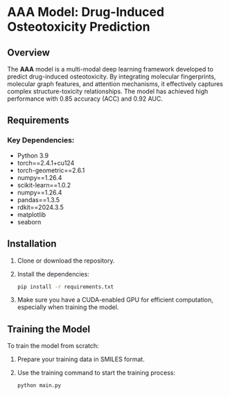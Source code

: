 
# AAA Model: Drug-Induced Osteotoxicity Prediction

## Overview

The **AAA** model is a multi-modal deep learning framework developed to predict drug-induced osteotoxicity. By integrating molecular fingerprints, molecular graph features, and attention mechanisms, it effectively captures complex structure-toxicity relationships. The model has achieved high performance with 0.85 accuracy (ACC) and 0.92 AUC.

## Requirements

### Key Dependencies:
- Python 3.9
- torch==2.4.1+cu124
- torch-geometric==2.6.1
- numpy==1.26.4
- scikit-learn==1.0.2
- numpy==1.26.4
- pandas==1.3.5
- rdkit==2024.3.5
- matplotlib
- seaborn



## Installation

1. Clone or download the repository.
2. Install the dependencies:

   ```bash
   pip install -r requirements.txt
   ```

3. Make sure you have a CUDA-enabled GPU for efficient computation, especially when training the model.

## Training the Model

To train the model from scratch:

1. Prepare your training data in SMILES format.
2. Use the training command to start the training process:

   ```bash
   python main.py 
   ```

  
